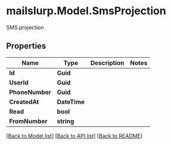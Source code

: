 # mailslurp.Model.SmsProjection
SMS projection
## Properties

Name | Type | Description | Notes
------------ | ------------- | ------------- | -------------
**Id** | **Guid** |  | 
**UserId** | **Guid** |  | 
**PhoneNumber** | **Guid** |  | 
**CreatedAt** | **DateTime** |  | 
**Read** | **bool** |  | 
**FromNumber** | **string** |  | 

[[Back to Model list]](../README#documentation-for-models) [[Back to API list]](../README#documentation-for-api-endpoints) [[Back to README]](../README)

